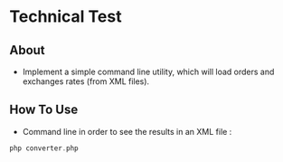 # Technical Test 

##  About
- Implement a simple command line utility, which will load orders and exchanges rates (from XML files).

## How To Use
- Command line in order to see the results in an XML file : 

````php
php converter.php
````